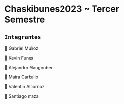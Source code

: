 # Chaskibunes2023 ~ Tercer Semestre

## `Integrantes`

:large_orange_diamond:  Gabriel Muñoz

:large_orange_diamond:  Kevin Funes  

:large_orange_diamond:  Alejandro Maugouber

:large_orange_diamond:  Maira Carballo

:large_orange_diamond:  Valentin Albornoz

:large_orange_diamond:  Santiago maza

